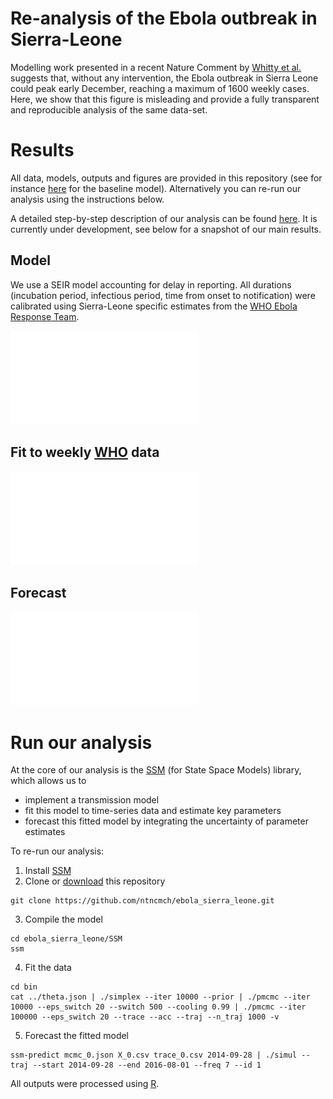 # Re-analysis of the Ebola outbreak in Sierra-Leone

Modelling work presented in a recent Nature Comment by [Whitty et al.](http://www.nature.com/news/infectious-disease-tough-choices-to-reduce-ebola-transmission-1.16298) suggests that, without any intervention, the Ebola outbreak in Sierra Leone could peak early December, reaching a maximum of 1600 weekly cases. Here, we show that this figure is misleading and provide a fully transparent and reproducible analysis of the same data-set.

# Results

All data, models, outputs and figures are provided in this repository (see for instance [here](SSM/forecast/no_improvement/figures) for the baseline model). 
Alternatively you can re-run our analysis using the instructions below.

A detailed step-by-step description of our analysis can be found [here](analysis.Rmd). It is currently under development, see below for a snapshot of our main results.

## Model

We use a SEIR model accounting for delay in reporting. All durations (incubation period, infectious period, time from onset to notification) were calibrated using Sierra-Leone specific estimates from the [WHO Ebola Response Team](http://www.nejm.org/doi/abs/10.1056/NEJMoa1411100).

![model](figures/ebola_SL.pdf)

## Fit to weekly [WHO]() data
![fit](SSM/mcmc/figures/fit_inc_ran_fit_nature_geobs_SL.pdf)

## Forecast

![forecast](SSM/forecast/no_improvement/figures/fit_inc_exp_no_improvement.pdf)


# Run our analysis

At the core of our analysis is the [SSM](https://github.com/JDureau/ssm) (for State Space Models) library, which allows us to 

* implement a transmission model
* fit this model to time-series data and estimate key parameters
* forecast this fitted model by integrating the uncertainty of parameter estimates

To re-run our analysis:

1. Install [SSM](https://github.com/JDureau/ssm)
2. Clone or [download](https://github.com/ntncmch/ebola_sierra_leone/archive/master.zip) this repository 
```
git clone https://github.com/ntncmch/ebola_sierra_leone.git
```    
3. Compile the model
```
cd ebola_sierra_leone/SSM
ssm
```
4. Fit the data
```
cd bin
cat ../theta.json | ./simplex --iter 10000 --prior | ./pmcmc --iter 10000 --eps_switch 20 --switch 500 --cooling 0.99 | ./pmcmc --iter 100000 --eps_switch 20 --trace --acc --traj --n_traj 1000 -v
```
5. Forecast the fitted model
```
ssm-predict mcmc_0.json X_0.csv trace_0.csv 2014-09-28 | ./simul --traj --start 2014-09-28 --end 2016-08-01 --freq 7 --id 1
```

All outputs were processed using [R](http://cran.r-project.org).
